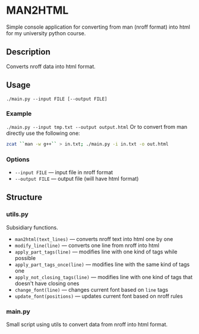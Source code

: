 # MAN2HTML
Simple console application for converting from man (nroff format) into html for my university python course.

## Description
Converts nroff data into html format.

## Usage
`./main.py --input FILE [--output FILE]`

### Example
`./main.py --input tmp.txt --output output.html`
Or to convert from man directly use the following one:
```bash
zcat ``man -w g++`` > in.txt; ./main.py -i in.txt -o out.html
```

### Options
* `--input FILE` — input file in nroff format
* `--output FILE` — output file (will have html format)

## Structure
### utils.py
Subsidiary functions.
* `man2html(text_lines)` — converts nroff text into html one by one
* `modify_line(line)` — converts one line from nroff into html
* `apply_part_tags(line)` — modifies line with one kind of tags while possible
* `apply_part_tags_once(line)` — modifies line with the same kind of tags one
* `apply_not_closing_tags(line)` — modifies line with one kind of tags that doesn't have closing ones
* `change_font(line)` — changes current font based on `line` tags
* `update_font(positions)` — updates current font based on nroff rules
### main.py
Small script using utils to convert data from nroff into html format.
